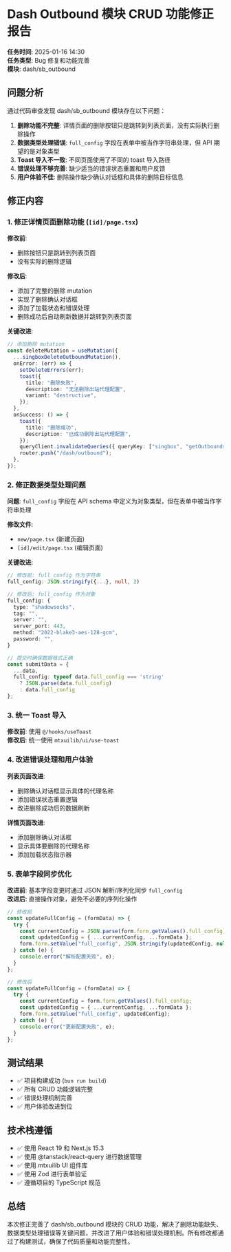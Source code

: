 # Dash Outbound 模块 CRUD 功能修正报告

**任务时间**: 2025-01-16 14:30  
**任务类型**: Bug 修复和功能完善  
**模块**: dash/sb_outbound  

## 问题分析

通过代码审查发现 dash/sb_outbound 模块存在以下问题：

1. **删除功能不完整**: 详情页面的删除按钮只是跳转到列表页面，没有实际执行删除操作
2. **数据类型处理错误**: `full_config` 字段在表单中被当作字符串处理，但 API 期望的是对象类型
3. **Toast 导入不一致**: 不同页面使用了不同的 toast 导入路径
4. **错误处理不够完善**: 缺少适当的错误状态重置和用户反馈
5. **用户体验不佳**: 删除操作缺少确认对话框和具体的删除目标信息

## 修正内容

### 1. 修正详情页面删除功能 (`[id]/page.tsx`)

**修改前**:
- 删除按钮只是跳转到列表页面
- 没有实际的删除逻辑

**修改后**:
- 添加了完整的删除 mutation
- 实现了删除确认对话框
- 添加了加载状态和错误处理
- 删除成功后自动刷新数据并跳转到列表页面

**关键改进**:
```typescript
// 添加删除 mutation
const deleteMutation = useMutation({
  ...singboxDeleteOutboundMutation(),
  onError: (err) => {
    setDeleteErrors(err);
    toast({
      title: "删除失败",
      description: "无法删除出站代理配置",
      variant: "destructive",
    });
  },
  onSuccess: () => {
    toast({
      title: "删除成功", 
      description: "已成功删除出站代理配置",
    });
    queryClient.invalidateQueries({ queryKey: ["singbox", "getOutbounds"] });
    router.push("/dash/outbound");
  },
});
```

### 2. 修正数据类型处理问题

**问题**: `full_config` 字段在 API schema 中定义为对象类型，但在表单中被当作字符串处理

**修改文件**:
- `new/page.tsx` (新建页面)
- `[id]/edit/page.tsx` (编辑页面)

**关键改进**:
```typescript
// 修改前: full_config 作为字符串
full_config: JSON.stringify({...}, null, 2)

// 修改后: full_config 作为对象
full_config: {
  type: "shadowsocks",
  tag: "",
  server: "",
  server_port: 443,
  method: "2022-blake3-aes-128-gcm",
  password: "",
}

// 提交时确保数据格式正确
const submitData = {
  ...data,
  full_config: typeof data.full_config === 'string' 
    ? JSON.parse(data.full_config) 
    : data.full_config
};
```

### 3. 统一 Toast 导入

**修改前**: 使用 `@/hooks/useToast`  
**修改后**: 统一使用 `mtxuilib/ui/use-toast`

### 4. 改进错误处理和用户体验

**列表页面改进**:
- 删除确认对话框显示具体的代理名称
- 添加错误状态重置逻辑
- 改进删除成功后的数据刷新

**详情页面改进**:
- 添加删除确认对话框
- 显示具体要删除的代理名称
- 添加加载状态指示器

### 5. 表单字段同步优化

**改进前**: 基本字段变更时通过 JSON 解析/序列化同步 `full_config`  
**改进后**: 直接操作对象，避免不必要的序列化操作

```typescript
// 修改前
const updateFullConfig = (formData) => {
  try {
    const currentConfig = JSON.parse(form.form.getValues().full_config);
    const updatedConfig = { ...currentConfig, ...formData };
    form.form.setValue("full_config", JSON.stringify(updatedConfig, null, 2));
  } catch (e) {
    console.error("解析配置失败", e);
  }
};

// 修改后
const updateFullConfig = (formData) => {
  try {
    const currentConfig = form.form.getValues().full_config;
    const updatedConfig = { ...currentConfig, ...formData };
    form.form.setValue("full_config", updatedConfig);
  } catch (e) {
    console.error("更新配置失败", e);
  }
};
```

## 测试结果

- ✅ 项目构建成功 (`bun run build`)
- ✅ 所有 CRUD 功能逻辑完整
- ✅ 错误处理机制完善
- ✅ 用户体验改进到位

## 技术栈遵循

- ✅ 使用 React 19 和 Next.js 15.3
- ✅ 使用 @tanstack/react-query 进行数据管理
- ✅ 使用 mtxuilib UI 组件库
- ✅ 使用 Zod 进行表单验证
- ✅ 遵循项目的 TypeScript 规范

## 总结

本次修正完善了 dash/sb_outbound 模块的 CRUD 功能，解决了删除功能缺失、数据类型处理错误等关键问题，并改进了用户体验和错误处理机制。所有修改都通过了构建测试，确保了代码质量和功能完整性。
